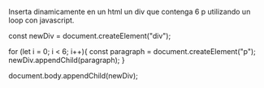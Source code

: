 Inserta dinamicamente en un html un div que contenga 6 p utilizando un loop con javascript.

const newDiv = document.createElement("div");

for (let i = 0; i < 6; i++){
const paragraph = document.createElement("p");
newDiv.appendChild(paragraph);
}



document.body.appendChild(newDiv);
